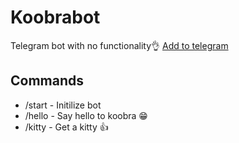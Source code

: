 # Koobrabot

Telegram bot with no functionality👌
[Add to telegram](t.me/Koobrabot_bot)

## Commands

- /start - Initilize bot
- /hello - Say hello to koobra 😁
- /kitty - Get a kitty 👍
